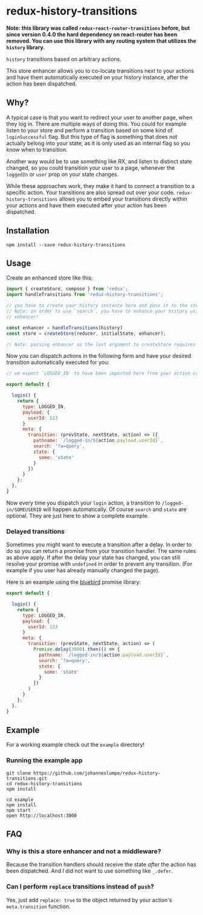 # redux-history-transitions

**Note: this library was called `redux-react-router-transitions` before, but since version 0.4.0 the hard dependency on react-router has been removed.  You can use this library with any routing system that utilizes the `history` library.**

`history` transitions based on arbitrary actions.

This store enhancer allows you to co-locate transitions next to your actions and have them automatically executed on your history instance, after the action has been dispatched.

## Why?

A typical case is that you want to redirect your user to another page, when they log in. There are multiple ways of doing this. You could for example listen to your store and perform a transition based on some kind of `loginSuccessful` flag. But this type of flag is something that does not actually belong into your state, as it is only used as an internal flag so you know when to transition.

Another way would be to use something like RX, and listen to distinct state changed, so you could transition your user to a page, whenever the `loggedIn` or `user` prop on your state changes.

While these approaches work, they make it hard to connect a transition to a specific action. Your transitions are also spread out over your code. `redux-history-transitions` allows you to embed your transitions directly within your actions and have them executed after your action has been dispatched.

## Installation

```
npm install --save redux-history-transitions
```

## Usage

Create an enhanced store like this:

```js
import { createStore, compose } from 'redux';
import handleTransitions from 'redux-history-transitions';

// you have to create your history instance here and pass it to the store enhancer
// Note: in order to use `search`, you have to enhance your history using the `useQueries`
// enhancer!

const enhancer = handleTransitions(history)
const store = createStore(reducer, initialState, enhancer);

// Note: passing enhancer as the last argument to createStore requires redux@>=3.1.0
```

Now you can dispatch actions in the following form and have your desired transition automatically executed for you:

```js
// we expect `LOGGED_IN` to have been imported here from your action constants

export default {

  login() {
    return {
      type: LOGGED_IN,
      payload: {
        userId: 123
      }
      meta: {
        transition: (prevState, nextState, action) => ({
          pathname: `/logged-in/${action.payload.userId}`,
          search: '?a=query',
          state: {
            some: 'state'
          }
        })
      }
    };
  },
}
```

Now every time you dispatch your `login` action, a transition to `/logged-in/SOMEUSERID` will happen automatically. Of course `search` and `state` are optional. They are just here to show a complete example.

### Delayed transitions
Sometimes you might want to execute a transition after a delay. In order to do so you can return a promise from your transition handler. The same rules as above apply. If after the delay your state has changed, you can still resolve your promise with `undefined` in order to prevent any transition. (For example if you user has already manually changed the page).

Here is an example using the [bluebird](https://github.com/petkaantonov/bluebird) promise library:

```js
export default {

  login() {
    return {
      type: LOGGED_IN,
      payload: {
        userId: 123
      }
      meta: {
        transition: (prevState, nextState, action) => (
          Promise.delay(3000).then(() => {
            pathname: `/logged-in/${action.payload.userId}`,
            search: '?a=query',
            state: {
              some: 'state'
            }
          })
        )
      }
    };
  },
}
```


## Example

For a working example check out the `example` directory!

### Running the example app

```
git clone https://github.com/johanneslumpe/redux-history-transitions.git
cd redux-history-transitions
npm install

cd example
npm install
npm start
open http://localhost:3000
```

## FAQ

### Why is this a store enhancer and not a middleware?

Because the transition handlers should receive the state *after*  the action has been dispatched. And I did not want to use something like `_.defer`.

### Can I perform `replace` transitions instead of `push`?

Yes, just add `replace: true` to the object returned by your action's `meta.transition` function.
